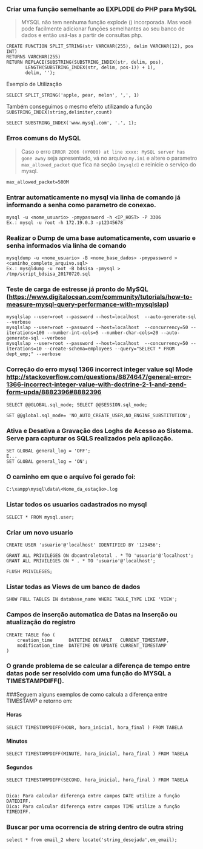 ### Criar uma função semelhante ao EXPLODE do PHP para MySQL
> MYSQL não tem nenhuma função explode () incorporada. Mas você pode facilmente adicionar funções semelhantes ao seu banco de dados e então usá-las a partir de consultas php.
```
CREATE FUNCTION SPLIT_STRING(str VARCHAR(255), delim VARCHAR(12), pos INT)
RETURNS VARCHAR(255)
RETURN REPLACE(SUBSTRING(SUBSTRING_INDEX(str, delim, pos),
       LENGTH(SUBSTRING_INDEX(str, delim, pos-1)) + 1),
       delim, '');
```
Exemplo de Utilização
```
SELECT SPLIT_STRING('apple, pear, melon', ',', 1)
```
Também conseguimos o mesmo efeito utilizando a função `SUBSTRING_INDEX(string,delimiter,count)`
```
SELECT SUBSTRING_INDEX('www.mysql.com', '.', 1);
```


### Erros comuns do MySQL
> Caso o erro `ERROR 2006 (HY000) at line xxxx: MySQL server has gone away` seja apresentado, vá no arquivo `my.ini` e altere o parametro `max_allowed_packet` que fica na seção `[mysqld]` e reinicie o serviço do mysql.
```
max_allowed_packet=500M
```
###  Entrar automaticamente no mysql via linha de comando já informando a senha como parametro de conexao.
```
mysql -u <nome_usuario> -pmypassword -h <IP_HOST> -P 3306
Ex.: mysql -u root -h 172.19.0.3 -p12345678
```

###  Realizar o Dump de uma base automaticamente, com usuario e senha informados via linha de comando
```
mysqldump -u <nome_usuario> -B <nome_base_dados> -pmypassword > <caminho_completo_arquivo.sql>
Ex.: mysqldump -u root -B bdsisa -pmysql > /tmp/script_bdsisa_20170720.sql
```

### Teste de carga de estresse já pronto do MySQL (https://www.digitalocean.com/community/tutorials/how-to-measure-mysql-query-performance-with-mysqlslap)
```
mysqlslap --user=root --password --host=localhost  --auto-generate-sql --verbose
mysqlslap --user=root --password --host=localhost  --concurrency=50 --iterations=100 --number-int-cols=5 --number-char-cols=20 --auto-generate-sql --verbose
mysqlslap --user=root --password --host=localhost  --concurrency=50 --iterations=10 --create-schema=employees --query="SELECT * FROM dept_emp;" --verbose
```


### Correção do erro mysql 1366 incorrect integer value sql Mode http://stackoverflow.com/questions/8874647/general-error-1366-incorrect-integer-value-with-doctrine-2-1-and-zend-form-upda/8882396#8882396
```
SELECT @@GLOBAL.sql_mode; SELECT @@SESSION.sql_mode;

SET @@global.sql_mode= 'NO_AUTO_CREATE_USER,NO_ENGINE_SUBSTITUTION';
```

### Ativa e Desativa a Gravação dos Loghs de Acesso ao Sistema. Serve para capturar os SQLS realizados pela aplicação.
```
SET GLOBAL general_log = 'OFF';
E...
SET GLOBAL general_log = 'ON';
```

### O caminho em que o arquivo foi gerado foi:
```
C:\xampp\mysql\data\<Nome_da_estação>.log
```

### Listar todos os usuarios cadastrados no mysql
```
SELECT * FROM mysql.user;
```

### Criar um novo usuario
```
CREATE USER 'usuario'@'localhost' IDENTIFIED BY '123456';

GRANT ALL PRIVILEGES ON dbcontroletotal . * TO 'usuario'@'localhost';
GRANT ALL PRIVILEGES ON * . * TO 'usuario'@'localhost';

FLUSH PRIVILEGES;
```

### Listar todas as Views de um banco de dados
```
SHOW FULL TABLES IN database_name WHERE TABLE_TYPE LIKE 'VIEW';
```

### Campos de inserção automatica de Datas na Inserção ou atualização do registro
```
CREATE TABLE foo (
    creation_time      DATETIME DEFAULT   CURRENT_TIMESTAMP,
    modification_time  DATETIME ON UPDATE CURRENT_TIMESTAMP
)
```

### O grande problema de se calcular a diferença de tempo entre datas pode ser resolvido com uma função do MYSQL a TIMESTAMPDIFF().
###Seguem alguns exemplos de como calcula a diferença entre TIMESTAMP e retorno em: 
#### Horas
```
SELECT TIMESTAMPDIFF(HOUR, hora_inicial, hora_final ) FROM TABELA
```

#### Minutos
```
SELECT TIMESTAMPDIFF(MINUTE, hora_inicial, hora_final ) FROM TABELA
```

#### Segundos
```
SELECT TIMESTAMPDIFF(SECOND, hora_inicial, hora_final ) FROM TABELA


Dica: Para calcular diferença entre campos DATE utilize a função DATEDIFF.
Dica: Para calcular diferença entre campos TIME utilize a função TIMEDIFF.
```

### Buscar por uma ocorrencia de string dentro de outra string
```
select * from email_2 where locate('string_desejada',em_email);
```
